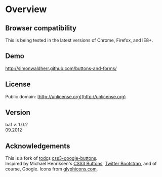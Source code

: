 # Overview #

## Browser compatibility ##

This is being tested in the latest versions of Chrome, Firefox, and IE8+.


## Demo ##

<http://simonwaldherr.github.com/buttons-and-forms/>


## License ##

Public domain: [http://unlicense.org](http://unlicense.org)

## Version ##

baf v. 1.0.2  
09.2012

## Acknowledgements ##

This is a fork of [todc](https://github.com/todc/)s [css3-google-buttons](https://github.com/todc/css3-google-buttons).  
Inspired by Michael Henriksen's 
[CSS3 Buttons](http://github.com/michenriksen/css3buttons),
[Twitter Bootstrap](http://twitter.github.com/bootstrap/), 
and of course, Google. Icons from [glyphicons.com](http://glyphicons.com/).
